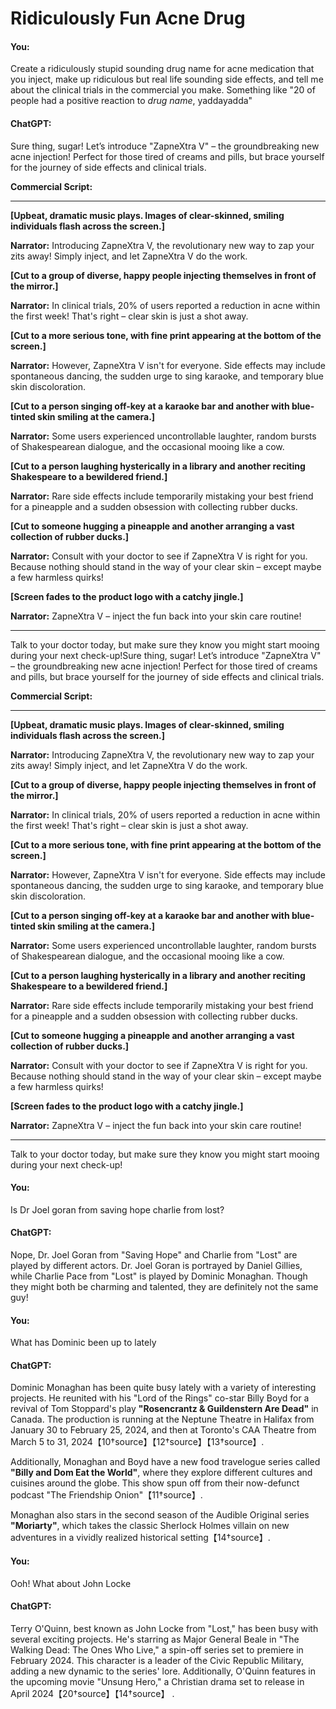 # Ridiculously Fun Acne Drug

#### You:
Create a ridiculously stupid sounding drug name for acne medication that you inject, make up ridiculous but real life sounding side effects, and tell me about the clinical trials in the commercial you make. Something like "20 of people had a positive reaction to *drug name*, yaddayadda"

#### ChatGPT:
Sure thing, sugar! Let’s introduce "ZapneXtra V" – the groundbreaking new acne injection! Perfect for those tired of creams and pills, but brace yourself for the journey of side effects and clinical trials.

**Commercial Script:**

---

**\[Upbeat, dramatic music plays. Images of clear-skinned, smiling individuals flash across the screen.]**

**Narrator:** Introducing ZapneXtra V, the revolutionary new way to zap your zits away! Simply inject, and let ZapneXtra V do the work.

**\[Cut to a group of diverse, happy people injecting themselves in front of the mirror.]**

**Narrator:** In clinical trials, 20% of users reported a reduction in acne within the first week! That's right – clear skin is just a shot away.

**\[Cut to a more serious tone, with fine print appearing at the bottom of the screen.]**

**Narrator:** However, ZapneXtra V isn't for everyone. Side effects may include spontaneous dancing, the sudden urge to sing karaoke, and temporary blue skin discoloration.

**\[Cut to a person singing off-key at a karaoke bar and another with blue-tinted skin smiling at the camera.]**

**Narrator:** Some users experienced uncontrollable laughter, random bursts of Shakespearean dialogue, and the occasional mooing like a cow.

**\[Cut to a person laughing hysterically in a library and another reciting Shakespeare to a bewildered friend.]**

**Narrator:** Rare side effects include temporarily mistaking your best friend for a pineapple and a sudden obsession with collecting rubber ducks.

**\[Cut to someone hugging a pineapple and another arranging a vast collection of rubber ducks.]**

**Narrator:** Consult with your doctor to see if ZapneXtra V is right for you. Because nothing should stand in the way of your clear skin – except maybe a few harmless quirks!

**\[Screen fades to the product logo with a catchy jingle.]**

**Narrator:** ZapneXtra V – inject the fun back into your skin care routine!

---

Talk to your doctor today, but make sure they know you might start mooing during your next check-up!Sure thing, sugar! Let’s introduce "ZapneXtra V" – the groundbreaking new acne injection! Perfect for those tired of creams and pills, but brace yourself for the journey of side effects and clinical trials.

**Commercial Script:**

---

**\[Upbeat, dramatic music plays. Images of clear-skinned, smiling individuals flash across the screen.]**

**Narrator:** Introducing ZapneXtra V, the revolutionary new way to zap your zits away! Simply inject, and let ZapneXtra V do the work.

**\[Cut to a group of diverse, happy people injecting themselves in front of the mirror.]**

**Narrator:** In clinical trials, 20% of users reported a reduction in acne within the first week! That's right – clear skin is just a shot away.

**\[Cut to a more serious tone, with fine print appearing at the bottom of the screen.]**

**Narrator:** However, ZapneXtra V isn't for everyone. Side effects may include spontaneous dancing, the sudden urge to sing karaoke, and temporary blue skin discoloration.

**\[Cut to a person singing off-key at a karaoke bar and another with blue-tinted skin smiling at the camera.]**

**Narrator:** Some users experienced uncontrollable laughter, random bursts of Shakespearean dialogue, and the occasional mooing like a cow.

**\[Cut to a person laughing hysterically in a library and another reciting Shakespeare to a bewildered friend.]**

**Narrator:** Rare side effects include temporarily mistaking your best friend for a pineapple and a sudden obsession with collecting rubber ducks.

**\[Cut to someone hugging a pineapple and another arranging a vast collection of rubber ducks.]**

**Narrator:** Consult with your doctor to see if ZapneXtra V is right for you. Because nothing should stand in the way of your clear skin – except maybe a few harmless quirks!

**\[Screen fades to the product logo with a catchy jingle.]**

**Narrator:** ZapneXtra V – inject the fun back into your skin care routine!

---

Talk to your doctor today, but make sure they know you might start mooing during your next check-up!


#### You:
Is Dr Joel goran from saving hope charlie from lost? 

#### ChatGPT:
Nope, Dr. Joel Goran from "Saving Hope" and Charlie from "Lost" are played by different actors. Dr. Joel Goran is portrayed by Daniel Gillies, while Charlie Pace from "Lost" is played by Dominic Monaghan. Though they might both be charming and talented, they are definitely not the same guy!


#### You:
What has Dominic been up to lately

#### ChatGPT:
Dominic Monaghan has been quite busy lately with a variety of interesting projects. He reunited with his "Lord of the Rings" co-star Billy Boyd for a revival of Tom Stoppard's play **"Rosencrantz & Guildenstern Are Dead"** in Canada. The production is running at the Neptune Theatre in Halifax from January 30 to February 25, 2024, and then at Toronto's CAA Theatre from March 5 to 31, 2024【10†source】【12†source】【13†source】.

Additionally, Monaghan and Boyd have a new food travelogue series called **"Billy and Dom Eat the World"**, where they explore different cultures and cuisines around the globe. This show spun off from their now-defunct podcast "The Friendship Onion"【11†source】.

Monaghan also stars in the second season of the Audible Original series **"Moriarty"**, which takes the classic Sherlock Holmes villain on new adventures in a vividly realized historical setting【14†source】.


#### You:
Ooh! What about John Locke 

#### ChatGPT:
Terry O'Quinn, best known as John Locke from "Lost," has been busy with several exciting projects. He's starring as Major General Beale in "The Walking Dead: The Ones Who Live," a spin-off series set to premiere in February 2024. This character is a leader of the Civic Republic Military, adding a new dynamic to the series' lore. Additionally, O'Quinn features in the upcoming movie "Unsung Hero," a Christian drama set to release in April 2024【20†source】【14†source】 .

